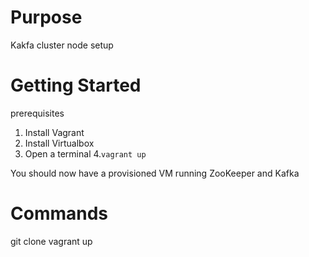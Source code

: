 # Purpose

Kakfa cluster node setup

# Getting Started

prerequisites

1. Install Vagrant
2. Install Virtualbox
3. Open a terminal
4.````vagrant up````

You should now have a provisioned VM running ZooKeeper and Kafka

# Commands

git clone 
vagrant up


